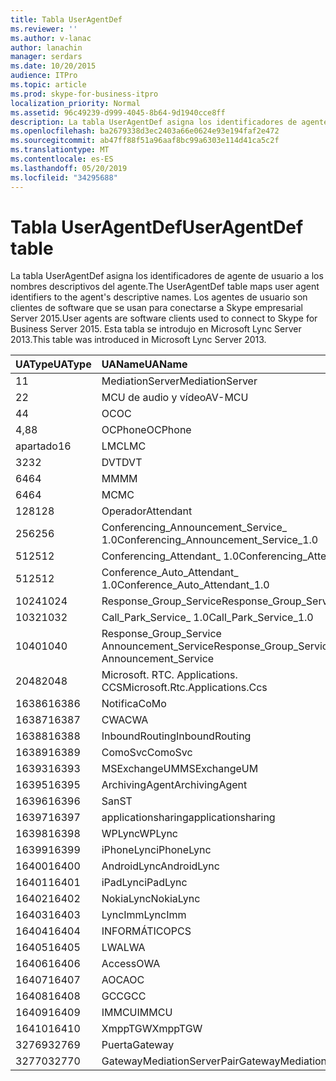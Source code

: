 ```yaml
---
title: Tabla UserAgentDef
ms.reviewer: ''
ms.author: v-lanac
author: lanachin
manager: serdars
ms.date: 10/20/2015
audience: ITPro
ms.topic: article
ms.prod: skype-for-business-itpro
localization_priority: Normal
ms.assetid: 96c49239-d999-4045-8b64-9d1940cce8ff
description: La tabla UserAgentDef asigna los identificadores de agente de usuario a los nombres descriptivos del agente. Los agentes de usuario son clientes de software que se usan para conectarse a Skype empresarial Server 2015. Esta tabla se introdujo en Microsoft Lync Server 2013.
ms.openlocfilehash: ba2679338d3ec2403a66e0624e93e194faf2e472
ms.sourcegitcommit: ab47ff88f51a96aaf8bc99a6303e114d41ca5c2f
ms.translationtype: MT
ms.contentlocale: es-ES
ms.lasthandoff: 05/20/2019
ms.locfileid: "34295688"
---
```

# <a name="useragentdef-table"></a><span data-ttu-id="39ced-105">Tabla UserAgentDef</span><span class="sxs-lookup"><span data-stu-id="39ced-105">UserAgentDef table</span></span>
 
<span data-ttu-id="39ced-106">La tabla UserAgentDef asigna los identificadores de agente de usuario a los nombres descriptivos del agente.</span><span class="sxs-lookup"><span data-stu-id="39ced-106">The UserAgentDef table maps user agent identifiers to the agent's descriptive names.</span></span> <span data-ttu-id="39ced-107">Los agentes de usuario son clientes de software que se usan para conectarse a Skype empresarial Server 2015.</span><span class="sxs-lookup"><span data-stu-id="39ced-107">User agents are software clients used to connect to Skype for Business Server 2015.</span></span> <span data-ttu-id="39ced-108">Esta tabla se introdujo en Microsoft Lync Server 2013.</span><span class="sxs-lookup"><span data-stu-id="39ced-108">This table was introduced in Microsoft Lync Server 2013.</span></span>
  
|<span data-ttu-id="39ced-109">**UAType**</span><span class="sxs-lookup"><span data-stu-id="39ced-109">**UAType**</span></span>|<span data-ttu-id="39ced-110">**UAName**</span><span class="sxs-lookup"><span data-stu-id="39ced-110">**UAName**</span></span>|<span data-ttu-id="39ced-111">**UACategory**</span><span class="sxs-lookup"><span data-stu-id="39ced-111">**UACategory**</span></span>|
|:-----|:-----|:-----|
|<span data-ttu-id="39ced-112">1</span><span class="sxs-lookup"><span data-stu-id="39ced-112">1</span></span>  <br/> |<span data-ttu-id="39ced-113">MediationServer</span><span class="sxs-lookup"><span data-stu-id="39ced-113">MediationServer</span></span>  <br/> |<span data-ttu-id="39ced-114">MediationServer</span><span class="sxs-lookup"><span data-stu-id="39ced-114">MediationServer</span></span>  <br/> |
|<span data-ttu-id="39ced-115">2</span><span class="sxs-lookup"><span data-stu-id="39ced-115">2</span></span>  <br/> |<span data-ttu-id="39ced-116">MCU de audio y vídeo</span><span class="sxs-lookup"><span data-stu-id="39ced-116">AV-MCU</span></span>  <br/> |<span data-ttu-id="39ced-117">MCU de audio y vídeo</span><span class="sxs-lookup"><span data-stu-id="39ced-117">AV-MCU</span></span>  <br/> |
|<span data-ttu-id="39ced-118">4</span><span class="sxs-lookup"><span data-stu-id="39ced-118">4</span></span>  <br/> |<span data-ttu-id="39ced-119">OC</span><span class="sxs-lookup"><span data-stu-id="39ced-119">OC</span></span>  <br/> |<span data-ttu-id="39ced-120">OC</span><span class="sxs-lookup"><span data-stu-id="39ced-120">OC</span></span>  <br/> |
|<span data-ttu-id="39ced-121">4,8</span><span class="sxs-lookup"><span data-stu-id="39ced-121">8</span></span>  <br/> |<span data-ttu-id="39ced-122">OCPhone</span><span class="sxs-lookup"><span data-stu-id="39ced-122">OCPhone</span></span>  <br/> |<span data-ttu-id="39ced-123">OCPhone</span><span class="sxs-lookup"><span data-stu-id="39ced-123">OCPhone</span></span>  <br/> |
|<span data-ttu-id="39ced-124">apartado</span><span class="sxs-lookup"><span data-stu-id="39ced-124">16</span></span>  <br/> |<span data-ttu-id="39ced-125">LMC</span><span class="sxs-lookup"><span data-stu-id="39ced-125">LMC</span></span>  <br/> |<span data-ttu-id="39ced-126">LMC</span><span class="sxs-lookup"><span data-stu-id="39ced-126">LMC</span></span>  <br/> |
|<span data-ttu-id="39ced-127">32</span><span class="sxs-lookup"><span data-stu-id="39ced-127">32</span></span>  <br/> |<span data-ttu-id="39ced-128">DVT</span><span class="sxs-lookup"><span data-stu-id="39ced-128">DVT</span></span>  <br/> |<span data-ttu-id="39ced-129">DVT</span><span class="sxs-lookup"><span data-stu-id="39ced-129">DVT</span></span>  <br/> |
|<span data-ttu-id="39ced-130">64</span><span class="sxs-lookup"><span data-stu-id="39ced-130">64</span></span>  <br/> |<span data-ttu-id="39ced-131">MM</span><span class="sxs-lookup"><span data-stu-id="39ced-131">MM</span></span>  <br/> |<span data-ttu-id="39ced-132">MM</span><span class="sxs-lookup"><span data-stu-id="39ced-132">MM</span></span>  <br/> |
|<span data-ttu-id="39ced-133">64</span><span class="sxs-lookup"><span data-stu-id="39ced-133">64</span></span>  <br/> |<span data-ttu-id="39ced-134">MC</span><span class="sxs-lookup"><span data-stu-id="39ced-134">MC</span></span>  <br/> |<span data-ttu-id="39ced-135">MM</span><span class="sxs-lookup"><span data-stu-id="39ced-135">MM</span></span>  <br/> |
|<span data-ttu-id="39ced-136">128</span><span class="sxs-lookup"><span data-stu-id="39ced-136">128</span></span>  <br/> |<span data-ttu-id="39ced-137">Operador</span><span class="sxs-lookup"><span data-stu-id="39ced-137">Attendant</span></span>  <br/> |<span data-ttu-id="39ced-138">Operador</span><span class="sxs-lookup"><span data-stu-id="39ced-138">Attendant</span></span>  <br/> |
|<span data-ttu-id="39ced-139">256</span><span class="sxs-lookup"><span data-stu-id="39ced-139">256</span></span>  <br/> |<span data-ttu-id="39ced-140">Conferencing_Announcement_Service_ 1.0</span><span class="sxs-lookup"><span data-stu-id="39ced-140">Conferencing_Announcement_Service_1.0</span></span>  <br/> |<span data-ttu-id="39ced-141">ENTIDAD</span><span class="sxs-lookup"><span data-stu-id="39ced-141">CAS</span></span>  <br/> |
|<span data-ttu-id="39ced-142">512</span><span class="sxs-lookup"><span data-stu-id="39ced-142">512</span></span>  <br/> |<span data-ttu-id="39ced-143">Conferencing_Attendant_ 1.0</span><span class="sxs-lookup"><span data-stu-id="39ced-143">Conferencing_Attendant_1.0</span></span>  <br/> |<span data-ttu-id="39ced-144">CAA</span><span class="sxs-lookup"><span data-stu-id="39ced-144">CAA</span></span>  <br/> |
|<span data-ttu-id="39ced-145">512</span><span class="sxs-lookup"><span data-stu-id="39ced-145">512</span></span>  <br/> |<span data-ttu-id="39ced-146">Conference_Auto_Attendant_ 1.0</span><span class="sxs-lookup"><span data-stu-id="39ced-146">Conference_Auto_Attendant_1.0</span></span>  <br/> |<span data-ttu-id="39ced-147">CAA</span><span class="sxs-lookup"><span data-stu-id="39ced-147">CAA</span></span>  <br/> |
|<span data-ttu-id="39ced-148">1024</span><span class="sxs-lookup"><span data-stu-id="39ced-148">1024</span></span>  <br/> |<span data-ttu-id="39ced-149">Response_Group_Service</span><span class="sxs-lookup"><span data-stu-id="39ced-149">Response_Group_Service</span></span>  <br/> |<span data-ttu-id="39ced-150">RGS</span><span class="sxs-lookup"><span data-stu-id="39ced-150">RGS</span></span>  <br/> |
|<span data-ttu-id="39ced-151">1032</span><span class="sxs-lookup"><span data-stu-id="39ced-151">1032</span></span>  <br/> |<span data-ttu-id="39ced-152">Call_Park_Service_ 1.0</span><span class="sxs-lookup"><span data-stu-id="39ced-152">Call_Park_Service_1.0</span></span>  <br/> |<span data-ttu-id="39ced-153">CP</span><span class="sxs-lookup"><span data-stu-id="39ced-153">CPS</span></span>  <br/> |
|<span data-ttu-id="39ced-154">1040</span><span class="sxs-lookup"><span data-stu-id="39ced-154">1040</span></span>  <br/> |<span data-ttu-id="39ced-155">Response_Group_Service Announcement_Service</span><span class="sxs-lookup"><span data-stu-id="39ced-155">Response_Group_Service Announcement_Service</span></span>  <br/> |<span data-ttu-id="39ced-156">CUYA</span><span class="sxs-lookup"><span data-stu-id="39ced-156">AS</span></span>  <br/> |
|<span data-ttu-id="39ced-157">2048</span><span class="sxs-lookup"><span data-stu-id="39ced-157">2048</span></span>  <br/> |<span data-ttu-id="39ced-158">Microsoft. RTC. Applications. CCS</span><span class="sxs-lookup"><span data-stu-id="39ced-158">Microsoft.Rtc.Applications.Ccs</span></span>  <br/> |<span data-ttu-id="39ced-159">CCS</span><span class="sxs-lookup"><span data-stu-id="39ced-159">CCS</span></span>  <br/> |
|<span data-ttu-id="39ced-160">16386</span><span class="sxs-lookup"><span data-stu-id="39ced-160">16386</span></span>  <br/> |<span data-ttu-id="39ced-161">Notifica</span><span class="sxs-lookup"><span data-stu-id="39ced-161">CoMo</span></span>  <br/> |<span data-ttu-id="39ced-162">Notifica</span><span class="sxs-lookup"><span data-stu-id="39ced-162">CoMo</span></span>  <br/> |
|<span data-ttu-id="39ced-163">16387</span><span class="sxs-lookup"><span data-stu-id="39ced-163">16387</span></span>  <br/> |<span data-ttu-id="39ced-164">CWA</span><span class="sxs-lookup"><span data-stu-id="39ced-164">CWA</span></span>  <br/> |<span data-ttu-id="39ced-165">CWA</span><span class="sxs-lookup"><span data-stu-id="39ced-165">CWA</span></span>  <br/> |
|<span data-ttu-id="39ced-166">16388</span><span class="sxs-lookup"><span data-stu-id="39ced-166">16388</span></span>  <br/> |<span data-ttu-id="39ced-167">InboundRouting</span><span class="sxs-lookup"><span data-stu-id="39ced-167">InboundRouting</span></span>  <br/> |<span data-ttu-id="39ced-168">InboundRouting</span><span class="sxs-lookup"><span data-stu-id="39ced-168">InboundRouting</span></span>  <br/> |
|<span data-ttu-id="39ced-169">16389</span><span class="sxs-lookup"><span data-stu-id="39ced-169">16389</span></span>  <br/> |<span data-ttu-id="39ced-170">ComoSvc</span><span class="sxs-lookup"><span data-stu-id="39ced-170">ComoSvc</span></span>  <br/> |<span data-ttu-id="39ced-171">ComoSvc</span><span class="sxs-lookup"><span data-stu-id="39ced-171">ComoSvc</span></span>  <br/> |
|<span data-ttu-id="39ced-172">16393</span><span class="sxs-lookup"><span data-stu-id="39ced-172">16393</span></span>  <br/> |<span data-ttu-id="39ced-173">MSExchangeUM</span><span class="sxs-lookup"><span data-stu-id="39ced-173">MSExchangeUM</span></span>  <br/> |<span data-ttu-id="39ced-174">ExUM</span><span class="sxs-lookup"><span data-stu-id="39ced-174">ExUM</span></span>  <br/> |
|<span data-ttu-id="39ced-175">16395</span><span class="sxs-lookup"><span data-stu-id="39ced-175">16395</span></span>  <br/> |<span data-ttu-id="39ced-176">ArchivingAgent</span><span class="sxs-lookup"><span data-stu-id="39ced-176">ArchivingAgent</span></span>  <br/> |<span data-ttu-id="39ced-177">ARCHAGENT</span><span class="sxs-lookup"><span data-stu-id="39ced-177">ARCHAGENT</span></span>  <br/> |
|<span data-ttu-id="39ced-178">16396</span><span class="sxs-lookup"><span data-stu-id="39ced-178">16396</span></span>  <br/> |<span data-ttu-id="39ced-179">San</span><span class="sxs-lookup"><span data-stu-id="39ced-179">ST</span></span>  <br/> |<span data-ttu-id="39ced-180">San</span><span class="sxs-lookup"><span data-stu-id="39ced-180">ST</span></span>  <br/> |
|<span data-ttu-id="39ced-181">16397</span><span class="sxs-lookup"><span data-stu-id="39ced-181">16397</span></span>  <br/> |<span data-ttu-id="39ced-182">applicationsharing</span><span class="sxs-lookup"><span data-stu-id="39ced-182">applicationsharing</span></span>  <br/> |<span data-ttu-id="39ced-183">ASMCU</span><span class="sxs-lookup"><span data-stu-id="39ced-183">ASMCU</span></span>  <br/> |
|<span data-ttu-id="39ced-184">16398</span><span class="sxs-lookup"><span data-stu-id="39ced-184">16398</span></span>  <br/> |<span data-ttu-id="39ced-185">WPLync</span><span class="sxs-lookup"><span data-stu-id="39ced-185">WPLync</span></span>  <br/> |<span data-ttu-id="39ced-186">WPLync</span><span class="sxs-lookup"><span data-stu-id="39ced-186">WPLync</span></span>  <br/> |
|<span data-ttu-id="39ced-187">16399</span><span class="sxs-lookup"><span data-stu-id="39ced-187">16399</span></span>  <br/> |<span data-ttu-id="39ced-188">iPhoneLync</span><span class="sxs-lookup"><span data-stu-id="39ced-188">iPhoneLync</span></span>  <br/> |<span data-ttu-id="39ced-189">iPhoneLync</span><span class="sxs-lookup"><span data-stu-id="39ced-189">iPhoneLync</span></span>  <br/> |
|<span data-ttu-id="39ced-190">16400</span><span class="sxs-lookup"><span data-stu-id="39ced-190">16400</span></span>  <br/> |<span data-ttu-id="39ced-191">AndroidLync</span><span class="sxs-lookup"><span data-stu-id="39ced-191">AndroidLync</span></span>  <br/> |<span data-ttu-id="39ced-192">AndroidLync</span><span class="sxs-lookup"><span data-stu-id="39ced-192">AndroidLync</span></span>  <br/> |
|<span data-ttu-id="39ced-193">16401</span><span class="sxs-lookup"><span data-stu-id="39ced-193">16401</span></span>  <br/> |<span data-ttu-id="39ced-194">iPadLync</span><span class="sxs-lookup"><span data-stu-id="39ced-194">iPadLync</span></span>  <br/> |<span data-ttu-id="39ced-195">iPadLync</span><span class="sxs-lookup"><span data-stu-id="39ced-195">iPadLync</span></span>  <br/> |
|<span data-ttu-id="39ced-196">16402</span><span class="sxs-lookup"><span data-stu-id="39ced-196">16402</span></span>  <br/> |<span data-ttu-id="39ced-197">NokiaLync</span><span class="sxs-lookup"><span data-stu-id="39ced-197">NokiaLync</span></span>  <br/> |<span data-ttu-id="39ced-198">NokiaLync</span><span class="sxs-lookup"><span data-stu-id="39ced-198">NokiaLync</span></span>  <br/> |
|<span data-ttu-id="39ced-199">16403</span><span class="sxs-lookup"><span data-stu-id="39ced-199">16403</span></span>  <br/> |<span data-ttu-id="39ced-200">LyncImm</span><span class="sxs-lookup"><span data-stu-id="39ced-200">LyncImm</span></span>  <br/> |<span data-ttu-id="39ced-201">LyncImm</span><span class="sxs-lookup"><span data-stu-id="39ced-201">LyncImm</span></span>  <br/> |
|<span data-ttu-id="39ced-202">16404</span><span class="sxs-lookup"><span data-stu-id="39ced-202">16404</span></span>  <br/> |<span data-ttu-id="39ced-203">INFORMÁTICO</span><span class="sxs-lookup"><span data-stu-id="39ced-203">PCS</span></span>  <br/> |<span data-ttu-id="39ced-204">INFORMÁTICO</span><span class="sxs-lookup"><span data-stu-id="39ced-204">PCS</span></span>  <br/> |
|<span data-ttu-id="39ced-205">16405</span><span class="sxs-lookup"><span data-stu-id="39ced-205">16405</span></span>  <br/> |<span data-ttu-id="39ced-206">LWA</span><span class="sxs-lookup"><span data-stu-id="39ced-206">LWA</span></span>  <br/> |<span data-ttu-id="39ced-207">LWA</span><span class="sxs-lookup"><span data-stu-id="39ced-207">LWA</span></span>  <br/> |
|<span data-ttu-id="39ced-208">16406</span><span class="sxs-lookup"><span data-stu-id="39ced-208">16406</span></span>  <br/> |<span data-ttu-id="39ced-209">Access</span><span class="sxs-lookup"><span data-stu-id="39ced-209">OWA</span></span>  <br/> |<span data-ttu-id="39ced-210">Access</span><span class="sxs-lookup"><span data-stu-id="39ced-210">OWA</span></span>  <br/> |
|<span data-ttu-id="39ced-211">16407</span><span class="sxs-lookup"><span data-stu-id="39ced-211">16407</span></span>  <br/> |<span data-ttu-id="39ced-212">AOC</span><span class="sxs-lookup"><span data-stu-id="39ced-212">AOC</span></span>  <br/> |<span data-ttu-id="39ced-213">AOC</span><span class="sxs-lookup"><span data-stu-id="39ced-213">AOC</span></span>  <br/> |
|<span data-ttu-id="39ced-214">16408</span><span class="sxs-lookup"><span data-stu-id="39ced-214">16408</span></span>  <br/> |<span data-ttu-id="39ced-215">GCC</span><span class="sxs-lookup"><span data-stu-id="39ced-215">GCC</span></span>  <br/> |<span data-ttu-id="39ced-216">GCC</span><span class="sxs-lookup"><span data-stu-id="39ced-216">GCC</span></span>  <br/> |
|<span data-ttu-id="39ced-217">16409</span><span class="sxs-lookup"><span data-stu-id="39ced-217">16409</span></span>  <br/> |<span data-ttu-id="39ced-218">IMMCU</span><span class="sxs-lookup"><span data-stu-id="39ced-218">IMMCU</span></span>  <br/> |<span data-ttu-id="39ced-219">IMMCU</span><span class="sxs-lookup"><span data-stu-id="39ced-219">IMMCU</span></span>  <br/> |
|<span data-ttu-id="39ced-220">16410</span><span class="sxs-lookup"><span data-stu-id="39ced-220">16410</span></span>  <br/> |<span data-ttu-id="39ced-221">XmppTGW</span><span class="sxs-lookup"><span data-stu-id="39ced-221">XmppTGW</span></span>  <br/> |<span data-ttu-id="39ced-222">XmppGateway</span><span class="sxs-lookup"><span data-stu-id="39ced-222">XmppGateway</span></span>  <br/> |
|<span data-ttu-id="39ced-223">32769</span><span class="sxs-lookup"><span data-stu-id="39ced-223">32769</span></span>  <br/> |<span data-ttu-id="39ced-224">Puerta</span><span class="sxs-lookup"><span data-stu-id="39ced-224">Gateway</span></span>  <br/> |<span data-ttu-id="39ced-225">Puerta</span><span class="sxs-lookup"><span data-stu-id="39ced-225">Gateway</span></span>  <br/> |
|<span data-ttu-id="39ced-226">32770</span><span class="sxs-lookup"><span data-stu-id="39ced-226">32770</span></span>  <br/> |<span data-ttu-id="39ced-227">GatewayMediationServerPair</span><span class="sxs-lookup"><span data-stu-id="39ced-227">GatewayMediationServerPair</span></span>  <br/> |<span data-ttu-id="39ced-228">GatewayMediationServerPair</span><span class="sxs-lookup"><span data-stu-id="39ced-228">GatewayMediationServerPair</span></span>  <br/> |
   

